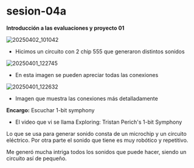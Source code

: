 # sesion-04a

**Introducción a las evaluaciones y proyecto 01**

![20250402_101042](https://github.com/user-attachments/assets/8ae4eef2-b34e-4d0a-af40-c8b348344fc1)

 - Hicimos un circuito con 2 chip 555 que generaron distintos sonidos

![20250401_122745](https://github.com/user-attachments/assets/7cb12aaa-10c8-4d84-b67f-12ab215e60b0)

 - En esta imagen se pueden apreciar todas las conexiones

![20250401_122632](https://github.com/user-attachments/assets/82d1676e-8660-4594-93b2-a89a0caed084)

 - Imagen que muestra las conexiones más detalladamente

**Encargo:** Escuchar 1-bit symphony

 - El video que vi se llama Exploring: Tristan Perich's 1-bit Symphony

Lo que se usa para generar sonido consta de un microchip y un circuito eléctrico. Por otra parte el sonido que tiene es muy robótico y repetitivo.

Me generó mucha intriga todos los sonidos que puede hacer, siendo un circuito así de pequeño.
